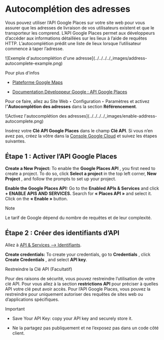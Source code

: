 # Autocomplétion des adresses

Vous pouvez utiliser l’API Google Places sur votre site web pour vous assurer
que les adresses de livraison de vos utilisateurs existent et que le
transporteur les comprend. L’API Google Places permet aux développeurs
d’accéder aux informations détaillées sur les lieux à l’aide de requêtes HTTP.
L’autocomplétion prédit une liste de lieux lorsque l’utilisateur commence à
taper l’adresse.

![Exemple d'autocomplétion d'une adresse](../../../../_images/address-
autocomplete-example.png) <div class="alert alert-secondary">
<p class="alert-title">
Pour plus d'infos</p><ul>
<li><p><a href="https://mapsplatform.google.com/maps-products">Plateforme Google Maps</a></p></li>
<li><p><a href="https://developers.google.com/maps/documentation/places/web-service/autocomplete">Documentation Développeur Google : API Google Places</a></p></li>
</ul>
</div>

Pour ce faire, allez au Site Web ‣ Configuration ‣ Paramètres et activez
l”**Autocomplétion des adresses** dans la section **Référencement**.

![Activez l'autocomplétion des adresses](../../../../_images/enable-address-
autocomplete.png)

Insérez votre **Clé API Google Places** dans le champ **Clé API**. Si vous
n’en avez pas, créez la vôtre dans la [Console Google
Cloud](https://console.cloud.google.com/getting-started) et suivez les étapes
suivantes.

## Étape 1 : Activer l’API Google Places

**Create a New Project:** To enable the **Google Places API** , you first need
to create a project. To do so, click **Select a project** in the top left
corner, **New Project** , and follow the prompts to set up your project.

**Enable the Google Places API:** Go to the **Enabled APIs & Services** and
click **\+ ENABLE APIS AND SERVICES.** Search for **« Places API »** and
select it. Click on the **« Enable »** button.

<div class="alert alert-primary">
<p class="alert-title">
Note</p><p>Le tarif de Google dépend du nombre de requêtes et de leur complexité.</p>
</div>

## Étape 2 : Créer des identifiants d’API

Allez à [API & Services –>
Identifiants](https://console.cloud.google.com/apis/credentials).

**Create credentials:** To create your credentials, go to **Credentials** ,
click **Create Credentials** , and select **API key**.

<div class="admonition-restrict-the-api-key-optional alert">
<p class="alert-title">
Restreindre la Clé API (Facultatif)</p><p>Pour des raisons de sécurité, vous pouvez restreindre l’utilisation de votre clé API. Pour vous allez à la section <b>restrictions API</b> pour préciser à quelles API votre clé peut avoir accès. Pour l’API Google Places, vous pouvez la restreindre pour uniquement autoriser des requêtes de sites web ou d’applications spécifiques.</p>
</div> <div class="alert alert-warning">
<p class="alert-title">
Important</p><ul>
<li><p>Save Your API Key: copy your API key and securely store it.</p></li>
<li><p>Ne la partagez pas publiquement et ne l’exposez pas dans un code côté client.</p></li>
</ul>
</div>

